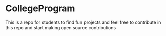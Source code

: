 # CollegeProgram
This is a repo for students to find fun projects and feel free to contribute in this repo and start making open source contributions 
